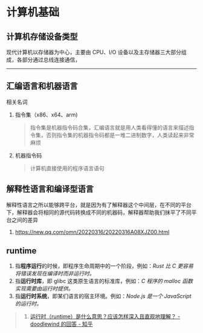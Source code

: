 # 计算机基础

## 计算机存储设备类型

现代计算机以存储器为中心，主要由 CPU、I/O 设备以及主存储器三大部分组成，各部分通过总线连接通信，

---

## 汇编语言和机器语言

相关名词

1. 指令集（x86、x64、arm)
   > 指令集是机器指令码合集，汇编语言就是用人类看得懂的语言来描述指令集，否则指令集的机器指令码都是一堆二进制数字，人类读起来非常麻烦
2. 机器指令码
   > 计算机直接使用的程序语言语句

## 解释性语言和编译型语言

解释性语言之所以能够跨平台，就是因为有了解释器这个中间层，在不同的平台下，解释器会将相同的源代码转换成不同的机器码，解释器帮助我们抹平了不同平台之间的差异

1. https://new.qq.com/omn/20220316/20220316A08XJZ00.html

## runtime

1. 指**程序运行**的时候，即程序生命周期中的一个阶段，例如：_Rust 比 C 更容易将错误发现在编译时而非运行时。_
2. 指**运行时库**，即 glibc 这类原生语言的标准库，例如：_C 程序的 malloc 函数实现需要由运行时提供。_
3. 指**运行时系统**，即某们语言的宿主环境。例如：_Node.js 是一个 JavaScript 的运行时。_

> 1. [运行时（runtime）是什么意思？应该怎样深入且直观地理解？ - doodlewind 的回答 - 知乎](https://www.zhihu.com/question/20607178/answer/2133648600)
